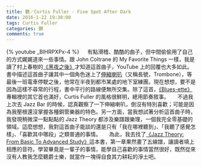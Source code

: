 ```yaml
---
title: 聽／Curtis Fuller - Five Spot After Dark
date: 2016-1-22 19:30:00
tags: Curtis Fuller
categories: 聽
comments: true
---
```

{% youtube _BlHRPXPx-4 %}
　
有點滑稽、酷酷的曲子，但中間偷偷用了自己的方式娓娓道來一些事情。跟 John Coltrane 的 My Favorite Things 一樣，我是讀了村上春樹的[《黑夜之後》](http://www.books.com.tw/products/0010702870)才知道這首曲子，YouTube 上的回覆也大多如此。書中描述這首曲子讓其中一個角色迷上了[伸縮喇叭](https://zh.wikipedia.org/zh-hant/%E9%95%BF%E5%8F%B7)（又稱長號，Trombone），等最後一班電車停駛之後，他常在半夜到都市某處的地下室練團。現在想想，要不是因為這樣不尋常的行程，書中平行的路線便無所交集。除了這首，[《Blues-ette》](https://www.youtube.com/playlist?list=PLgTZoqGZwmKRZq5-o0Zd6yYZxZNrIxzJV)專輯裡的其它首也滿好，Curtis Fuller 的風格很鮮明，總用節奏敘事。<!--more-->
　
不過我上次去 Jazz Bar 的時候，認真觀察了一下伸縮喇叭，倒沒有特別喜歡；可能是因為我壓根還沒掌握各種銅管樂器的特色。另一方面，當我想試著分析這首曲子時，我發現稍微深一點點點的 Jazz Theory 都涉及樂譜跟樂理，一個我完全零基礎的領域。這麼想想，我對這首曲子能談的還是只有「我在哪裡聽到」、「我聽了感覺怎樣」、「喜歡其中哪段」之類普通的事情。
　
為此，我去找了[《Jazz Theory: From Basic To Advanced Study》](http://www.amazon.com/Jazz-Theory-Basic-Advanced-Study/dp/0415537614)這本書，第一章果然畫了五線譜，讓讀者填上相應的音符。學習畢竟是一輩子的事情，能學自己喜歡的事情當然很好，既然從來沒有人教我怎麼聽爵士樂，就當作一塊得自食其力耕耘的淨土吧。